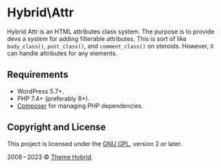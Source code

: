# Hybrid\\Attr

Hybrid Attr is an HTML attributes class system. The purpose is to provide devs a system for adding filterable attributes. This is sort of like `body_class()`, `post_class()`, and `comment_class()` on steroids. However, it can handle attributes for any elements.

## Requirements

* WordPress 5.7+.
* PHP 7.4+ (preferably 8+).
* [Composer](https://getcomposer.org/) for managing PHP dependencies.

## Copyright and License

This project is licensed under the [GNU GPL](http://www.gnu.org/licenses/old-licenses/gpl-2.0.html), version 2 or later.

2008&thinsp;&ndash;&thinsp;2023 &copy; [Theme Hybrid](https://themehybrid.com).
